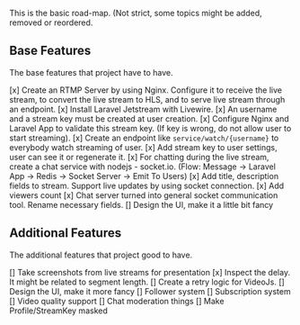 This is the basic road-map. (Not strict, some topics might be added, removed or reordered.

## Base Features

The base features that project have to have.

[x] Create an RTMP Server by using Nginx. Configure it to receive the live stream, to convert the live stream to HLS, and to serve live stream through an endpoint.
[x] Install Laravel Jetstream with Livewire.
[x] An username and a stream key must be created at user creation.
[x] Configure Nginx and Laravel App to validate this stream key. (If key is wrong, do not allow user to start streaming).
[x] Create an endpoint like `service/watch/{username}` to everybody watch streaming of user. 
[x] Add stream key to user settings, user can see it or regenerate it.
[x] For chatting during the live stream, create a chat service with nodejs - socket.io. (Flow: Message -> Laravel App -> Redis -> Socket Server -> Emit To Users)
[x] Add title, description fields to stream. Support live updates by using socket connection.
[x] Add viewers count
[x] Chat server turned into general socket communication tool. Rename necessary fields.
[] Design the UI, make it a little bit fancy

## Additional Features

The additional features that project good to have.

[] Take screenshots from live streams for presentation
[x] Inspect the delay. It might be related to segment length.
[] Create a retry logic for VideoJs.
[] Design the UI, make it more fancy
[] Follower system
[] Subscription system
[] Video quality support
[] Chat moderation things
[] Make Profile/StreamKey masked
